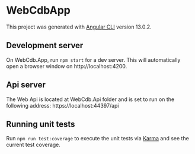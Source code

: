 # WebCdbApp

This project was generated with [Angular CLI](https://github.com/angular/angular-cli) version 13.0.2.

## Development server

On WebCdb.App, run `npm start` for a dev server. This will automatically open a browser window on http://localhost:4200.

## Api server

The Web Api is located at WebCdb.Api folder and is set to run on the following address: https://localhost:44397/api

## Running unit tests

Run `npm run test:coverage` to execute the unit tests via [Karma](https://karma-runner.github.io) and see the current test coverage.